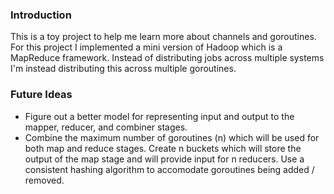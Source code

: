 ### Introduction

This is a toy project to help me learn more about channels and goroutines. For this project I implemented a mini version of Hadoop which is a MapReduce framework. Instead of distributing jobs across multiple systems I'm instead distributing this across multiple goroutines.

### Future Ideas
* Figure out a better model for representing input and output to the mapper, reducer, and combiner stages.
* Combine the maximum number of goroutines (n) which will be used for both map and reduce stages. Create n buckets which will store the output of the map stage and will provide input for n reducers. Use a consistent hashing algorithm to accomodate goroutines being added / removed.